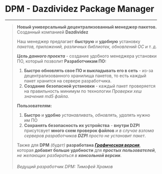 # DPM - Dazdividez Package Manager
---
> **Новый универсальный децентрализованный менеджер пакетов.**
> Созданный компанией **Dazdividez**
>	
> Наш менеджер предлагает **быструю** и **удобную** установку *пакетов, приложений, различных библиотек, обновлений ОС и т. д.*
> 
> ***Цель данного проекта*** - создание удобного менеджера установки ПО, который позволит **Разработчикам ПО:**
> 1. **Быстро обновлять свое ПО и выкладывать его в сеть** - из-за децентрализованного хранилища пакетов, то есть каждый пакет хранится на сервере разработчика.
> 2. **Создание безопасной установки** - каждый пакет проверяется на правильность минимум по технологии *Проверки хеш значения md5 файла*.
>
> **Пользователям:**
> 1. **Быстро** и **удобно** *устанавливать, обновлять, удалять* нужно им ПО
> 2. **Сохранять безопасность их устройства** - **внутри DZPI** присутсвует **много схем проверок файлов** *и в случае взлома серверов разработчиков **DZPI** просто не установит пакет*.
>
>Также для **DPM** *(будет)* **разработана** ***[Графическая версия](https://github.com/Dazdividez/Gui-DPM)***, которая **добавит больше удобности** для ***простых пользователей***, *не желающих разбираться в* ***консольной версии***. 
>
>###### *Ведущий разработчик DPM: Тимофей Храмов*
